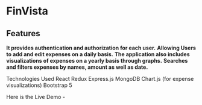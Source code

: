 # FinVista

## Features

**It provides authentication and authorization for each user.**
**Allowing Users to add and edit expenses on a daily basis.**
**The application also includes visualizations of expenses on a yearly basis through graphs.**
**Searches and filters expenses by names, amount as well as date.**

Technologies Used
React
Redux
Express.js
MongoDB
Chart.js (for expense visualizations)
Bootstrap 5

Here is the Live Demo -
